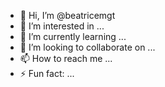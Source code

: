 - 👋 Hi, I’m @beatricemgt
- 👀 I’m interested in ...
- 🌱 I’m currently learning ...
- 💞️ I’m looking to collaborate on ...
- 📫 How to reach me ...
- ⚡ Fun fact: ...

<!---
beatricemgt/beatricemgt is a ✨ special ✨ repository because its `README.md` (this file) appears on your GitHub profile.
You can click the Preview link to take a look at your changes.
--->
